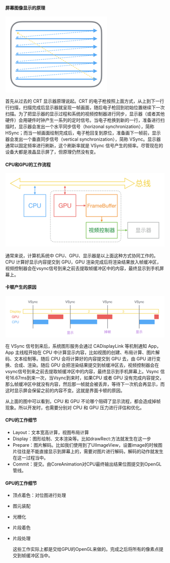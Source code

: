 #### 屏幕图像显示的原理

<img src="https://raw.githubusercontent.com/JuunChen/Knowledge/master/ImageFolder/1-9-1.png" style="zoom:50%;" />

首先从过去的 CRT 显示器原理说起。CRT 的电子枪按照上面方式，从上到下一行行扫描，扫描完成后显示器就呈现一帧画面，随后电子枪回到初始位置继续下一次扫描。为了把显示器的显示过程和系统的视频控制器进行同步，显示器（或者其他硬件）会用硬件时钟产生一系列的定时信号。当电子枪换到新的一行，准备进行扫描时，显示器会发出一个水平同步信号（horizonal synchronization），简称 HSync；而当一帧画面绘制完成后，电子枪回复到原位，准备画下一帧前，显示器会发出一个垂直同步信号（vertical synchronization），简称 VSync。显示器通常以固定频率进行刷新，这个刷新率就是 VSync 信号产生的频率。尽管现在的设备大都是液晶显示屏了，但原理仍然没有变。

#### CPU和GPU的工作流程

<img src="https://raw.githubusercontent.com/JuunChen/Knowledge/master/ImageFolder/1-9-2.png" style="zoom:50%;" />

通常来说，计算机系统中 CPU、GPU、显示器是以上面这种方式协同工作的。CPU 计算好显示内容提交到 GPU，GPU 渲染完成后将渲染结果放入帧缓冲区，视频控制器会在vsync信号到来之前去提取帧缓冲区中的内容，最终显示到手机屏幕上。

#### 卡顿产生的原因

<img src="https://raw.githubusercontent.com/JuunChen/Knowledge/master/ImageFolder/1-9-3.png" style="zoom:50%;" />

在 VSync 信号到来后，系统图形服务会通过 CADisplayLink 等机制通知 App，App 主线程开始在 CPU 中计算显示内容，比如视图的创建、布局计算、图片解码、文本绘制等。随后 CPU 会将计算好的内容提交到 GPU 去，由 GPU 进行变换、合成、渲染。随后 GPU 会把渲染结果提交到帧缓冲区去，视频控制器会在vsync信号到来之前去提取帧缓冲区中的内容，最终显示到手机屏幕上。Vsync 信号16.67ms到来一次，当Vsync到来时，如果CPU 或者 GPU 没有完成内容提交，那么帧缓冲区中就没有内容，然后那一帧就会被丢弃，等待下一次机会再显示，而这时显示屏会保留之前的内容不变。这就是界面卡顿的原因。

从上面的图中可以看到，CPU 和 GPU 不论哪个阻碍了显示流程，都会造成掉帧现象。所以开发时，也需要分别对 CPU 和 GPU 压力进行评估和优化。

#### CPU的工作细节

- Layout：文本宽高计算，视图布局计算
- Display：图形绘制、文本渲染等。比如drawRect:方法就发生在这一步
- Prepare：图片解码。比如我们使用到了UIImageView，设置image的时候图片往往是不能直接显示到屏幕上的，需要对图片进行解码，解码的动作就发生在这一过程当中。
- Commit：提交。由CoreAnimation对CPU最终输出结果位图提交到OpenGL管线。

#### GPU的工作细节

- 顶点着色：对位图进行处理

- 图元装配

- 光栅化

- 片段着色

- 片段处理

  这些工作实际上都是交给GPU的OpenGL来做的。完成之后将所有的像素点提交到帧缓冲区当中。

